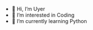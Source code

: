 - 👋 Hi, I’m Uyer
- 👀 I’m interested in Coding
- 🌱 I’m currently learning Python

<!---
UyPudding/UyPudding is a ✨ special ✨ repository because its `README.md` (this file) appears on your GitHub profile.
You can click the Preview link to take a look at your changes.
--->
